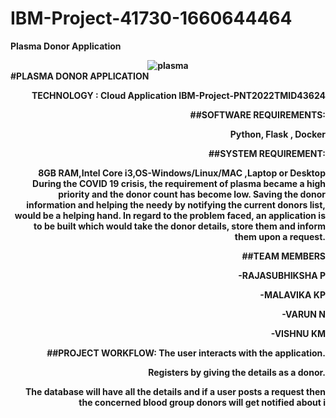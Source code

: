 # IBM-Project-41730-1660644464

<b style="text-align:right">Plasma Donor Application<b>
<center>
    <img src="https://as2.ftcdn.net/v2/jpg/03/26/06/75/1000_F_326067522_ptXvtEaaeXWHVU7pa9DYdrVTt8j17Fdn.jpg" alt="plasma"></center>
#PLASMA DONOR APPLICATION

TECHNOLOGY : Cloud Application 
IBM-Project-PNT2022TMID43624

##SOFTWARE REQUIREMENTS:

Python, Flask , Docker

##SYSTEM REQUIREMENT:

8GB RAM,Intel Core i3,OS-Windows/Linux/MAC ,Laptop or Desktop
During the COVID 19 crisis, the requirement of plasma became a high priority and the donor count has become low. 
Saving the donor information and helping the needy by notifying the current donors list, would be a helping hand.
In regard to the problem faced, an application is to be built which would take the donor details, 
store them and inform them upon a request.

##TEAM MEMBERS

-RAJASUBHIKSHA P

-MALAVIKA KP

-VARUN N

-VISHNU KM


##PROJECT WORKFLOW:
The user interacts with the application.

Registers by giving the details as a donor.

The database will have all the details and if a user posts a request then the concerned blood group donors will get notified about i
